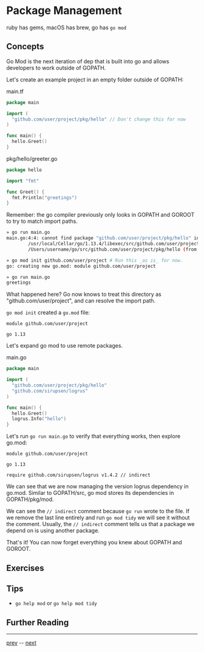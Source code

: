 # Package Management

ruby has gems, macOS has brew, go has `go mod`

## Concepts

Go Mod is the next iteration of dep that is built into go and allows developers to work outside of GOPATH.

Let's create an example project in an empty folder outside of GOPATH:

main.tf
```go
package main

import (
  "github.com/user/project/pkg/hello" // Don't change this for now
)

func main() {
  hello.Greet()
}
```

pkg/hello/greeter.go
```go
package hello

import "fmt"

func Greet() {
  fmt.Println("greetings")
}
```

Remember: the go compiler previously only looks in GOPATH and GOROOT to try to match import paths.

```bash
» go run main.go
main.go:4:4: cannot find package "github.com/user/project/pkg/hello" in any of:
        /usr/local/Cellar/go/1.13.4/libexec/src/github.com/user/project/pkg/hello (from $GOROOT)
        /Users/username/go/src/github.com/user/project/pkg/hello (from $GOPATH)

» go mod init github.com/user/project # Run this _as is_ for now.
go: creating new go.mod: module github.com/user/project

» go run main.go
greetings
```

What happened here? Go now knows to treat this directory as "github.com/user/project", and can resolve the import path.

`go mod init` created a `go.mod` file:

```
module github.com/user/project

go 1.13
```

Let's expand go mod to use remote packages.

main.go
```go
package main

import (
  "github.com/user/project/pkg/hello"
  "github.com/sirupsen/logrus"
)

func main() {
  hello.Greet()
  logrus.Info("hello")
}
```

Let's run `go run main.go` to verify that everything works, then explore go.mod:

```
module github.com/user/project

go 1.13

require github.com/sirupsen/logrus v1.4.2 // indirect
```

We can see that we are now managing the version logrus dependency in go.mod.
Similar to GOPATH/src, go mod stores its dependencies in GOPATH/pkg/mod.

We can see the `// indirect` comment because `go run` wrote to the file. If we
remove the last line entirely and run `go mod tidy` we will see it without the comment.
Usually, the `// indirect` comment tells us that a package we depend on is using another package.

That's it! You can now forget everything you knew about GOPATH and GOROOT.

## Exercises

## Tips
- `go help mod` or `go help mod tidy`

## Further Reading

---

[prev](1.3.1.md) -- [next](../2-Basics/2.1.md)